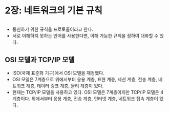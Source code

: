 # 2장: 네트워크의 기본 규칙

## 

- 통신하기 위한 규칙을 프로토콜이라고 한다.
- 서로 이해하지 못하는 언어를 사용한다면, 이해 가능한 규칙을 정하여 대화할 수 있다. 



## OSI 모델과 TCP/IP 모델 

- ISO(국제 표준화 기구)에서 OSI 모델을 제정했다. 
- OSI 모델은 7계층으로 위에서부터 응용 계층, 표현 계층, 세션 계층, 전송 계층, 네트워크 계층, 데이터 링크 계층, 물리 계층이 있다.
- 현재는 TCP/IP 모델을 사용하고 있다. OSI 모델은 7계층이지만 TCP/IP 모델은 4계층이다. 위에서부터 응용 계층, 전송 계층, 인터넷 계층,  네트워크 접속 계층이 있다.